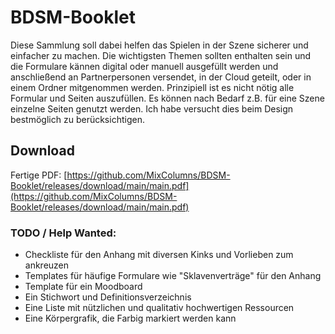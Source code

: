 # BDSM-Booklet
Diese Sammlung soll dabei helfen das Spielen in der Szene sicherer und einfacher zu machen. Die wichtigsten Themen sollten enthalten sein und die Formulare kännen digital oder manuell ausgefüllt werden und anschließend an Partnerpersonen versendet, in der Cloud geteilt, oder in einem Ordner mitgenommen werden. Prinzipiell ist es nicht nötig alle Formular und Seiten auszufüllen. Es können nach Bedarf z.B. für eine Szene einzelne Seiten genutzt werden. Ich habe versucht dies beim Design bestmöglich zu berücksichtigen.

## Download
Fertige PDF: [https://github.com/MixColumns/BDSM-Booklet/releases/download/main/main.pdf](https://github.com/MixColumns/BDSM-Booklet/releases/download/main/main.pdf)

### TODO / Help Wanted:
- Checkliste für den Anhang mit diversen Kinks und Vorlieben zum ankreuzen
- Templates für häufige Formulare wie "Sklavenverträge" für den Anhang
- Template für ein Moodboard
- Ein Stichwort und Definitionsverzeichnis
- Eine Liste mit nützlichen und qualitativ hochwertigen Ressourcen
- Eine Körpergrafik, die Farbig markiert werden kann
